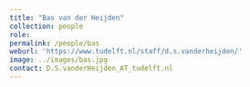 ```yaml
---
title: "Bas van der Heijden"
collection: people
role:
permalink: /people/bas
weburl: 'https://www.tudelft.nl/staff/d.s.vanderheijden/'
image: ../images/bas.jpg
contact: D.S.vanderHeijden_AT_tudelft.nl
---
```

